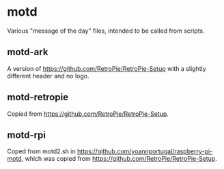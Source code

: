 # motd

Various "message of the day" files, intended to be called from scripts.

## motd-ark

A version of <https://github.com/RetroPie/RetroPie-Setup> with a slightly different header and no logo.

## motd-retropie

Copied from <https://github.com/RetroPie/RetroPie-Setup>.

## motd-rpi

Coped from motd2.sh in <https://github.com/yoannportugal/raspberry-pi-motd>, which was copied from <https://github.com/RetroPie/RetroPie-Setup>.
